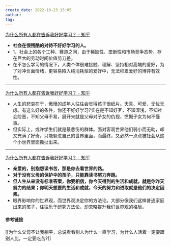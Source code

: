 ```yaml
---
create_date: 2022-10-23 15:05
author: 
tag: 
---
```

[为什么所有人都在告诉我好好学习？ - 知乎](https://www.zhihu.com/question/459911403/answer/2635858577)

- **社会在很残酷的对待不好好学习的人。**
- 1，社会上的各个工种、赛道之间，由于稀缺性、垄断性和市场竞争态势，存在巨大的劳动时间价值剪刀差。
- 在不怎么学习的情况下，人类个体很难接触、理解、坚持相对高端的爱好，为了对冲负面情绪，更容易陷入纯消耗型的爱好中，无法积累爱好的博弈有效性。
---
[为什么所有人都在告诉我好好学习？ - 知乎](https://www.zhihu.com/question/459911403/answer/1917616838)

- 人生的悲哀在于，傲慢的成年人往往会觉得孩子很纸片。天真、可爱、无忧无虑。有这么好的条件，你还不好好学习?实在是不知好歹，不知深浅，不知社会险恶，不知父母不易，展开来就是父母对子女的仇视，愤慨子女为何不懂事。
- 但实际上，或许学生们就是最悲伤的群体。面对客观世界他们弱小而无助，却又充满了好奇，只能躲进自己的世界里面，而最终，又必然一点点被社会从这个小世界里面撕扯出来。
---
[为什么所有人都在告诉我好好学习？ - 知乎](https://www.zhihu.com/question/459911403/answer/1915521290)

- **亲爱的，别抱怨读书苦，那是你去看世界的路。**
- **对于没有父母的保护伞的孩子，只能靠读书努力奔跑。**
- **但人生从来没有标准答案，你要相信，你今天得到的生活和成就，就是你昨天努力的结果；你明天想要的生活和成就，今天的努力和进取就是他们的决定因素。**
- 眼界影响你的世界观，而世界观决定你的方法论。大部分像我们这样普通家庭出来的孩子，往往乐于研究方法论，却忽略提升我们世界观的格局。

#### 参考链接
[[为什么父母不让我躺平，总说看看别人为什么一直学习，为什么人活着一定要跟别人比，一定要吃苦?]]